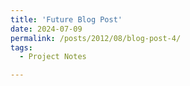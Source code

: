 ```yaml
---
title: 'Future Blog Post'
date: 2024-07-09
permalink: /posts/2012/08/blog-post-4/
tags:
  - Project Notes

---
```



